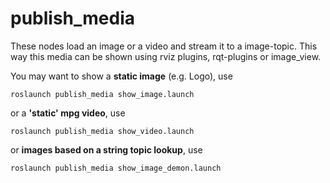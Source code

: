 # publish_media

These nodes load an image or a video and stream it to a image-topic. This way this media can be shown using rviz plugins, rqt-plugins or image_view.

You may want to show a __static image__ (e.g. Logo), use 

```roslaunch publish_media show_image.launch```

or a __'static' mpg video__, use

```roslaunch publish_media show_video.launch```

or __images based on a string topic lookup__, use

```roslaunch publish_media show_image_demon.launch```
